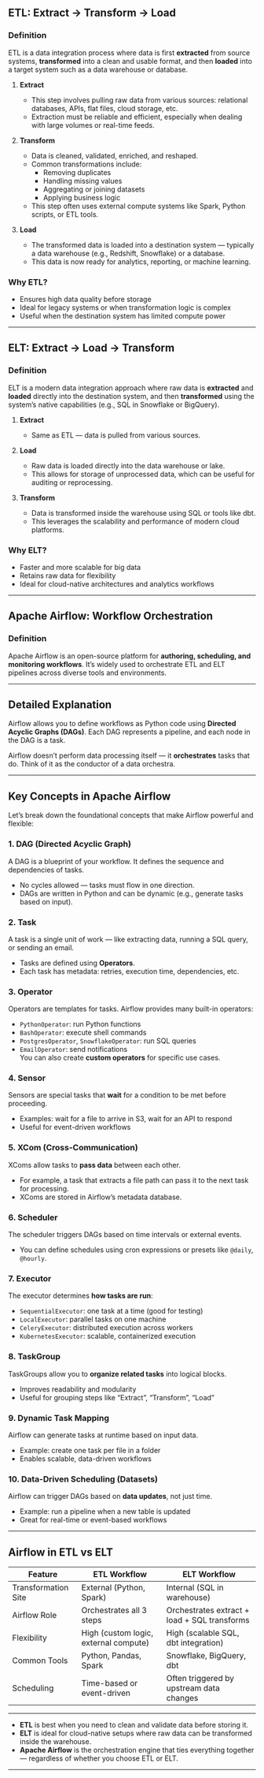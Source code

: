 
##  ETL: Extract → Transform → Load

###  Definition
ETL is a data integration process where data is first **extracted** from source systems, **transformed** into a clean and usable format, and then **loaded** into a target system such as a data warehouse or database.


1. **Extract**  
   - This step involves pulling raw data from various sources: relational databases, APIs, flat files, cloud storage, etc.  
   - Extraction must be reliable and efficient, especially when dealing with large volumes or real-time feeds.

2. **Transform**  
   - Data is cleaned, validated, enriched, and reshaped.  
   - Common transformations include:
     - Removing duplicates
     - Handling missing values
     - Aggregating or joining datasets
     - Applying business logic
   - This step often uses external compute systems like Spark, Python scripts, or ETL tools.

3. **Load**  
   - The transformed data is loaded into a destination system — typically a data warehouse (e.g., Redshift, Snowflake) or a database.  
   - This data is now ready for analytics, reporting, or machine learning.

###  Why ETL?
- Ensures high data quality before storage  
- Ideal for legacy systems or when transformation logic is complex  
- Useful when the destination system has limited compute power  

---

##  ELT: Extract → Load → Transform

###  Definition
ELT is a modern data integration approach where raw data is **extracted** and **loaded** directly into the destination system, and then **transformed** using the system’s native capabilities (e.g., SQL in Snowflake or BigQuery).


1. **Extract**  
   - Same as ETL — data is pulled from various sources.

2. **Load**  
   - Raw data is loaded directly into the data warehouse or lake.  
   - This allows for storage of unprocessed data, which can be useful for auditing or reprocessing.

3. **Transform**  
   - Data is transformed inside the warehouse using SQL or tools like dbt.  
   - This leverages the scalability and performance of modern cloud platforms.

###  Why ELT?
- Faster and more scalable for big data  
- Retains raw data for flexibility  
- Ideal for cloud-native architectures and analytics workflows  

---

##  Apache Airflow: Workflow Orchestration

###  Definition
Apache Airflow is an open-source platform for **authoring, scheduling, and monitoring workflows**. It’s widely used to orchestrate ETL and ELT pipelines across diverse tools and environments.

---

##  Detailed Explanation

Airflow allows you to define workflows as Python code using **Directed Acyclic Graphs (DAGs)**. Each DAG represents a pipeline, and each node in the DAG is a task.

Airflow doesn’t perform data processing itself — it **orchestrates** tasks that do. Think of it as the conductor of a data orchestra.

---

##  Key Concepts in Apache Airflow

Let’s break down the foundational concepts that make Airflow powerful and flexible:

### 1. **DAG (Directed Acyclic Graph)**  
A DAG is a blueprint of your workflow. It defines the sequence and dependencies of tasks.  
- No cycles allowed — tasks must flow in one direction.  
- DAGs are written in Python and can be dynamic (e.g., generate tasks based on input).

### 2. **Task**  
A task is a single unit of work — like extracting data, running a SQL query, or sending an email.  
- Tasks are defined using **Operators**.  
- Each task has metadata: retries, execution time, dependencies, etc.

### 3. **Operator**  
Operators are templates for tasks. Airflow provides many built-in operators:
- `PythonOperator`: run Python functions  
- `BashOperator`: execute shell commands  
- `PostgresOperator`, `SnowflakeOperator`: run SQL queries  
- `EmailOperator`: send notifications  
You can also create **custom operators** for specific use cases.

### 4. **Sensor**  
Sensors are special tasks that **wait** for a condition to be met before proceeding.  
- Examples: wait for a file to arrive in S3, wait for an API to respond  
- Useful for event-driven workflows

### 5. **XCom (Cross-Communication)**  
XComs allow tasks to **pass data** between each other.  
- For example, a task that extracts a file path can pass it to the next task for processing.  
- XComs are stored in Airflow’s metadata database.

### 6. **Scheduler**  
The scheduler triggers DAGs based on time intervals or external events.  
- You can define schedules using cron expressions or presets like `@daily`, `@hourly`.

### 7. **Executor**  
The executor determines **how tasks are run**:
- `SequentialExecutor`: one task at a time (good for testing)  
- `LocalExecutor`: parallel tasks on one machine  
- `CeleryExecutor`: distributed execution across workers  
- `KubernetesExecutor`: scalable, containerized execution

### 8. **TaskGroup**  
TaskGroups allow you to **organize related tasks** into logical blocks.  
- Improves readability and modularity  
- Useful for grouping steps like “Extract”, “Transform”, “Load”

### 9. **Dynamic Task Mapping**  
Airflow can generate tasks at runtime based on input data.  
- Example: create one task per file in a folder  
- Enables scalable, data-driven workflows

### 10. **Data-Driven Scheduling (Datasets)**  
Airflow can trigger DAGs based on **data updates**, not just time.  
- Example: run a pipeline when a new table is updated  
- Great for real-time or event-based workflows

---

##  Airflow in ETL vs ELT

| Feature               | ETL Workflow                                  | ELT Workflow                                  |
|------------------------|-----------------------------------------------|-----------------------------------------------|
| Transformation Site   | External (Python, Spark)                      | Internal (SQL in warehouse)                   |
| Airflow Role          | Orchestrates all 3 steps                      | Orchestrates extract + load + SQL transforms  |
| Flexibility           | High (custom logic, external compute)         | High (scalable SQL, dbt integration)          |
| Common Tools          | Python, Pandas, Spark                         | Snowflake, BigQuery, dbt                      |
| Scheduling            | Time-based or event-driven                    | Often triggered by upstream data changes      |

---


- **ETL** is best when you need to clean and validate data before storing it.
- **ELT** is ideal for cloud-native setups where raw data can be transformed inside the warehouse.
- **Apache Airflow** is the orchestration engine that ties everything together — regardless of whether you choose ETL or ELT.

---


